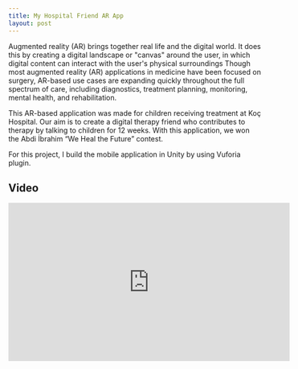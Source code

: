 ```yaml
---
title: My Hospital Friend AR App
layout: post
---
```


Augmented reality (AR) brings together real life and the digital world. It does this by creating a digital landscape or "canvas" around the user, in which digital content can interact with the user's physical surroundings
Though most augmented reality (AR) applications in medicine have been focused on surgery, AR-based use cases are expanding quickly throughout the full spectrum of care, including diagnostics, treatment planning, monitoring, mental health, and rehabilitation. 



This AR-based application was made for children receiving treatment at Koç Hospital. Our aim is to create a digital therapy friend who contributes to therapy by talking to children for 12 weeks. With this application, we won the Abdi İbrahim “We Heal the Future” contest. 

For this project, I build the mobile application in Unity by using Vuforia plugin. 

## Video

<iframe width="560" height="315" src="https://www.youtube.com/embed/WLuGb2P_4mk" title="YouTube video player" frameborder="0" allow="accelerometer; autoplay; clipboard-write; encrypted-media; gyroscope; picture-in-picture" allowfullscreen></iframe>

